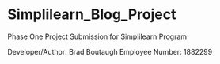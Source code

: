 # Simplilearn_Blog_Project
Phase One Project Submission for Simplilearn Program

Developer/Author: Brad Boutaugh
Employee Number: 1882299